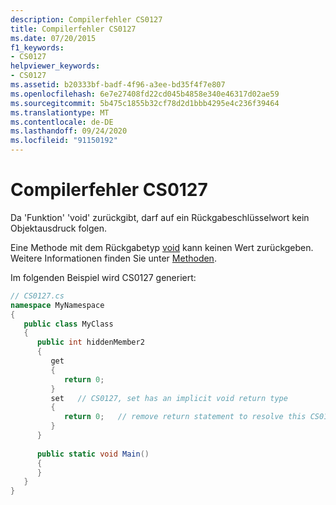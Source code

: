 ```yaml
---
description: Compilerfehler CS0127
title: Compilerfehler CS0127
ms.date: 07/20/2015
f1_keywords:
- CS0127
helpviewer_keywords:
- CS0127
ms.assetid: b20333bf-badf-4f96-a3ee-bd35f4f7e807
ms.openlocfilehash: 6e7e27408fd22cd045b4858e340e46317d02ae59
ms.sourcegitcommit: 5b475c1855b32cf78d2d1bbb4295e4c236f39464
ms.translationtype: MT
ms.contentlocale: de-DE
ms.lasthandoff: 09/24/2020
ms.locfileid: "91150192"
---
```

# <a name="compiler-error-cs0127"></a>Compilerfehler CS0127

Da 'Funktion' 'void' zurückgibt, darf auf ein Rückgabeschlüsselwort kein Objektausdruck folgen.  
  
 Eine Methode mit dem Rückgabetyp [void](../language-reference/builtin-types/void.md) kann keinen Wert zurückgeben. Weitere Informationen finden Sie unter [Methoden](../programming-guide/classes-and-structs/methods.md).  
  
 Im folgenden Beispiel wird CS0127 generiert:  
  
```csharp  
// CS0127.cs  
namespace MyNamespace  
{  
   public class MyClass  
   {  
      public int hiddenMember2  
      {  
         get  
         {  
            return 0;  
         }  
         set   // CS0127, set has an implicit void return type  
         {  
            return 0;   // remove return statement to resolve this CS0127  
         }  
      }  
  
      public static void Main()  
      {  
      }  
   }  
}  
```
